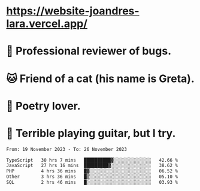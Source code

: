 # https://website-joandres-lara.vercel.app/
# 🐛 Professional reviewer of bugs.
# 🐱 Friend of a cat (his name is Greta).
# 📜 Poetry lover.
# 🎸 Terrible playing guitar, but I try.

<!--START_SECTION:waka-->

```txt
From: 19 November 2023 - To: 26 November 2023

TypeScript   30 hrs 7 mins   ██████████▓░░░░░░░░░░░░░░   42.66 %
JavaScript   27 hrs 16 mins  █████████▓░░░░░░░░░░░░░░░   38.62 %
PHP          4 hrs 36 mins   █▓░░░░░░░░░░░░░░░░░░░░░░░   06.52 %
Other        3 hrs 36 mins   █▒░░░░░░░░░░░░░░░░░░░░░░░   05.10 %
SQL          2 hrs 46 mins   █░░░░░░░░░░░░░░░░░░░░░░░░   03.93 %
```

<!--END_SECTION:waka-->
